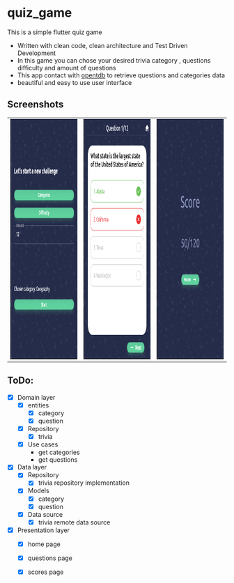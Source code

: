 # quiz_game

This is a simple flutter quiz game

- Written with clean code, clean architecture and Test Driven Development
- In this game you can chose your desired trivia category , questions difficulty and amount of questions
- This app contact with [opentdb](https://opentdb.com) to retrieve questions and categories data
- beautiful and easy to use user interface

## Screenshots
<table>
  <tr>
    <td><img src="assets/screenshots/screen1.png" width=318  height=552></td>
    <td><img src="assets/screenshots/screen2.png" width=318  height=552></td>
    <td><img src="assets/screenshots/screen3.png" width=318  height=552></td>
  </tr>
 </table>

## ToDo:
- [X] Domain layer
  - [X] entities
      - [X] category
      - [X] question
   - [X] Repository
      - [X] trivia
  - [X] Use cases
      - get categories
      - get questions
- [X] Data layer
  - [X] Repository
      - [X] trivia repository implementation
  - [X] Models
      - [X] category
      - [X] question
  - [X] Data source
      - [X] trivia remote data source
- [X] Presentation layer
  - [X] home page
  - [X] questions page
  - [X] scores page

